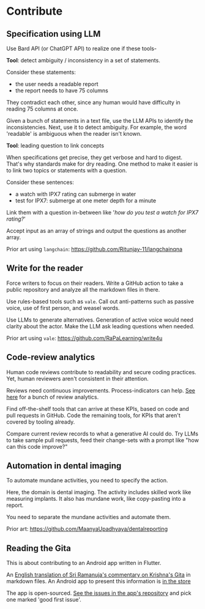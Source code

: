 # Contribute

## Specification using LLM

Use Bard API (or ChatGPT API) to realize one if these tools-

**Tool**: detect ambiguity / inconsistency in a set of statements.

Consider these statements:

- the user needs a readable report
- the report needs to have 75 columns

They contradict each other, since any human would have difficulty in reading 75 columns at once.

Given a bunch of statements in a text file, use the LLM APIs to identify the inconsistencies.
Next, use it to detect ambiguity. For example, the word 'readable' is ambiguous when the reader isn't known.

**Tool**: leading question to link concepts

When specifications get precise, they get verbose and hard to digest. That's why standards make for dry reading.
One method to make it easier is to link two topics or statements with a question.

Consider these sentences:

- a watch with IPX7 rating can submerge in water
- test for IPX7: submerge at one meter depth for a minute

Link them with a question in-between like '_how do you test a watch for IPX7 rating?_'

Accept input as an array of strings and output the questions as another array.

Prior art using `langchain`: https://github.com/Ritunjay-11/langchainqna

## Write for the reader

Force writers to focus on their readers. Write a GitHub action to take a public repository and analyze all the markdown files in there.

Use rules-based tools such as `vale`. Call out anti-patterns such as passive voice, use of first person, and weasel words.

Use LLMs to generate alternatives. Generation of active voice would need clarity about the actor. Make the LLM ask leading questions when needed.

Prior art using `vale`: <https://github.com/RaPaLearning/write4u>

## Code-review analytics

Human code reviews contribute to readability and secure coding practices.
Yet, human reviewers aren't consistent in their attention.

Reviews need continuous improvements. Process-indicators can help.
[See here](https://thenewstack.io/how-good-is-your-code-review-process/) for a bunch of review analytics.

Find off-the-shelf tools that can arrive at these KPIs, based on code and pull requests in GitHub.
Code the remaining tools, for KPIs that aren't covered by tooling already.

Compare current review records to what a generative AI could do. Try LLMs to take sample pull requests, feed their change-sets with a prompt like "how can this code improve?"

## Automation in dental imaging

To automate mundane activities, you need to specify the action.

Here, the domain is dental imaging. The activity includes skilled work like measuring implants. It also has mundane work, like copy-pasting into a report.

You need to separate the mundane activities and automate them.

Prior art: https://github.com/MaanyaUpadhyaya/dentalreporting

## Reading the Gita

This is about contributing to an Android app written in Flutter.

An [English translation of Sri Ramanuja's commentary on Krishna's Gita](https://github.com/RaPaLearning/gita-begin) in markdown files.
An Android app to present this information is [in the store](https://play.google.com/store/apps/details?id=com.gita.sudeep.gitahtml&authuser=0)

The app is open-sourced. [See the issues in the app's repository](https://github.com/sudeeprp/GitaPower/issues) and pick one marked 'good first issue'.
